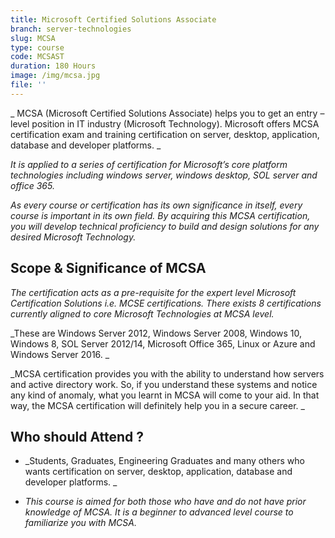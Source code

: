 ```yaml
---
title: Microsoft Certified Solutions Associate
branch: server-technologies
slug: MCSA
type: course
code: MCSAST
duration: 180 Hours
image: /img/mcsa.jpg
file: ''
---
```

_MCSA (Microsoft Certified Solutions Associate) helps you to get an entry – level position in IT industry (Microsoft Technology). Microsoft offers MCSA certification exam and training certification on server, desktop, application, database and developer platforms._

_It is applied to a series of certification for Microsoft’s core platform technologies including windows server, windows desktop, SOL server and office 365._

_As every course or certification has its own significance in itself, every course is important in its own field. By acquiring this MCSA certification, you will develop technical proficiency to build and design solutions for any desired Microsoft Technology._



## Scope & Significance of MCSA

_The certification acts as a pre-requisite for the expert level Microsoft Certification Solutions i.e.MCSE certifications. There exists 8 certifications currently aligned to core Microsoft Technologies at MCSA level._

_These are Windows Server 2012, Windows Server 2008, Windows
 10, Windows 8, SOL Server 2012/14, Microsoft Office 365, Linux or Azure and Windows Server 2016._

_MCSA certification provides you with the ability to understand how servers and active directory work. So, if you understand these systems and notice any kind of anomaly, what you learnt in MCSA will come to your aid. In that way, the MCSA certification will definitely help you in a
secure career._


## Who should Attend ?

- _Students, Graduates, Engineering Graduates and many others who wants certification on server, desktop, application, database and developer platforms._

- _This course is aimed for both those who have and do not have prior knowledge of MCSA. It is a beginner to advanced level course to familiarize you with MCSA._
